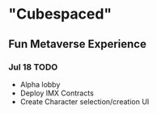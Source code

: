 # "Cubespaced"
## Fun Metaverse Experience 

### Jul 18 TODO
- Alpha lobby
- Deploy IMX Contracts
- Create Character selection/creation UI

